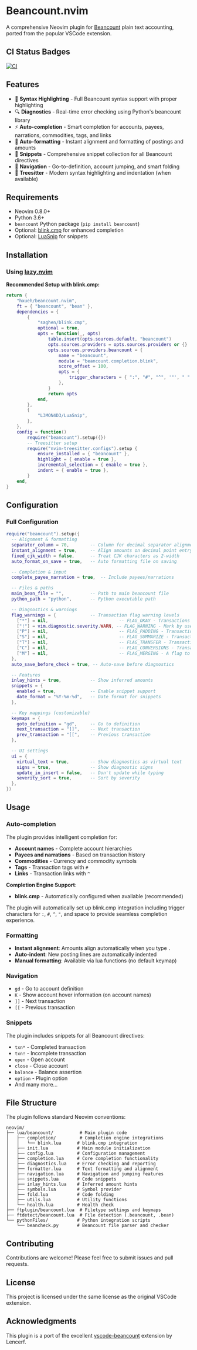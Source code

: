 # Beancount.nvim

A comprehensive Neovim plugin for [Beancount](https://beancount.github.io/) plain text accounting, ported from the popular VSCode extension.

## CI Status Badges

[![CI](https://github.com/hxueh/beancount.nvim/workflows/CI/badge.svg)](https://github.com/hxueh/beancount.nvim/actions)

## Features

- 🎯 **Syntax Highlighting** - Full Beancount syntax support with proper highlighting
- 🔍 **Diagnostics** - Real-time error checking using Python's beancount library
- ⚡ **Auto-completion** - Smart completion for accounts, payees, narrations, commodities, tags, and links
- 🔧 **Auto-formatting** - Instant alignment and formatting of postings and amounts
- 📝 **Snippets** - Comprehensive snippet collection for all Beancount directives
- 🧭 **Navigation** - Go-to-definition, account jumping, and smart folding
- 🎨 **Treesitter** - Modern syntax highlighting and indentation (when available)

## Requirements

- Neovim 0.8.0+
- Python 3.6+
- `beancount` Python package (`pip install beancount`)
- Optional: [blink.cmp](https://github.com/saghen/blink.cmp) for enhanced completion
- Optional: [LuaSnip](https://github.com/L3MON4D3/LuaSnip) for snippets

## Installation

### Using [lazy.nvim](https://github.com/folke/lazy.nvim)

**Recommended Setup with blink.cmp:**

```lua
return {
    "hxueh/beancount.nvim",
    ft = { "beancount", "bean" },
    dependencies = {
        {
            "saghen/blink.cmp",
            optional = true,
            opts = function(_, opts)
                table.insert(opts.sources.default, "beancount")
                opts.sources.providers = opts.sources.providers or {}
                opts.sources.providers.beancount = {
                    name = "beancount",
                    module = "beancount.completion.blink",
                    score_offset = 100,
                    opts = {
                        trigger_characters = { ":", "#", "^", '"', " " },
                    },
                }
                return opts
            end,
        },
        {
            "L3MON4D3/LuaSnip",
        },
    },
    config = function()
        require("beancount").setup({})
        -- Treesitter setup
        require("nvim-treesitter.configs").setup {
            ensure_installed = { "beancount" },
            highlight = { enable = true },
            incremental_selection = { enable = true },
            indent = { enable = true },
        }
    end,
}
```

## Configuration

### Full Configuration

```lua
require("beancount").setup({
  -- Alignment & formatting
  separator_column = 70,        -- Column for decimal separator alignment
  instant_alignment = true,     -- Align amounts on decimal point entry
  fixed_cjk_width = false,      -- Treat CJK characters as 2-width
  auto_format_on_save = true,   -- Auto formatting file on saving

  -- Completion & input
  complete_payee_narration = true,  -- Include payees/narrations

  -- Files & paths
  main_bean_file = "",          -- Path to main beancount file
  python_path = "python",       -- Python executable path

  -- Diagnostics & warnings
  flag_warnings = {             -- Transaction flag warning levels
    ["*"] = nil,                           -- FLAG_OKAY - Transactions that have been checked
    ["!"] = vim.diagnostic.severity.WARN, -- FLAG_WARNING - Mark by user as something to be looked at later
    ["P"] = nil,                           -- FLAG_PADDING - Transactions created from padding directives
    ["S"] = nil,                           -- FLAG_SUMMARIZE - Transactions created due to summarization
    ["T"] = nil,                           -- FLAG_TRANSFER - Transactions created due to balance transfers
    ["C"] = nil,                           -- FLAG_CONVERSIONS - Transactions created to account for price conversions
    ["M"] = nil,                           -- FLAG_MERGING - A flag to mark postings merging together legs for average cost
  },
  auto_save_before_check = true, -- Auto-save before diagnostics

  -- Features
  inlay_hints = true,           -- Show inferred amounts
  snippets = {
    enabled = true,             -- Enable snippet support
    date_format = "%Y-%m-%d",   -- Date format for snippets
  },

  -- Key mappings (customizable)
  keymaps = {
    goto_definition = "gd",     -- Go to definition
    next_transaction = "]]",    -- Next transaction
    prev_transaction = "[[",    -- Previous transaction
  },

  -- UI settings
  ui = {
    virtual_text = true,        -- Show diagnostics as virtual text
    signs = true,               -- Show diagnostic signs
    update_in_insert = false,   -- Don't update while typing
    severity_sort = true,       -- Sort by severity
  },
})
```

## Usage

### Auto-completion

The plugin provides intelligent completion for:

- **Account names** - Complete account hierarchies
- **Payees and narrations** - Based on transaction history
- **Commodities** - Currency and commodity symbols
- **Tags** - Transaction tags with `#`
- **Links** - Transaction links with `^`

**Completion Engine Support**:

- **blink.cmp** - Automatically configured when available (recommended)

The plugin will automatically set up blink.cmp integration including trigger characters for `:`, `#`, `^`, `"`, and space to provide seamless completion experience.

### Formatting

- **Instant alignment**: Amounts align automatically when you type `.`
- **Auto-indent**: New posting lines are automatically indented
- **Manual formatting**: Available via lua functions (no default keymap)

### Navigation

- `gd` - Go to account definition
- `K` - Show account hover information (on account names)
- `]]` - Next transaction
- `[[` - Previous transaction

### Snippets

The plugin includes snippets for all Beancount directives:

- `txn*` - Completed transaction
- `txn!` - Incomplete transaction
- `open` - Open account
- `close` - Close account
- `balance` - Balance assertion
- `option` - Plugin option
- And many more...

## File Structure

The plugin follows standard Neovim conventions:

```
neovim/
├── lua/beancount/          # Main plugin code
│   ├── completion/         # Completion engine integrations
│   │   └── blink.lua      # blink.cmp integration
│   ├── init.lua           # Main module initialization
│   ├── config.lua         # Configuration management
│   ├── completion.lua     # Core completion functionality
│   ├── diagnostics.lua    # Error checking and reporting
│   ├── formatter.lua      # Text formatting and alignment
│   ├── navigation.lua     # Navigation and jumping features
│   ├── snippets.lua       # Code snippets
│   ├── inlay_hints.lua    # Inferred amount hints
│   ├── symbols.lua        # Symbol provider
│   ├── fold.lua           # Code folding
│   ├── utils.lua          # Utility functions
│   └── health.lua         # Health check
├── ftplugin/beancount.lua  # Filetype settings and keymaps
├── ftdetect/beancount.lua  # File detection (.beancount, .bean)
└── pythonFiles/           # Python integration scripts
    └── beancheck.py       # Beancount file parser and checker
```

## Contributing

Contributions are welcome! Please feel free to submit issues and pull requests.

## License

This project is licensed under the same license as the original VSCode extension.

## Acknowledgments

This plugin is a port of the excellent [vscode-beancount](https://github.com/Lencerf/vscode-beancount) extension by Lencerf.
